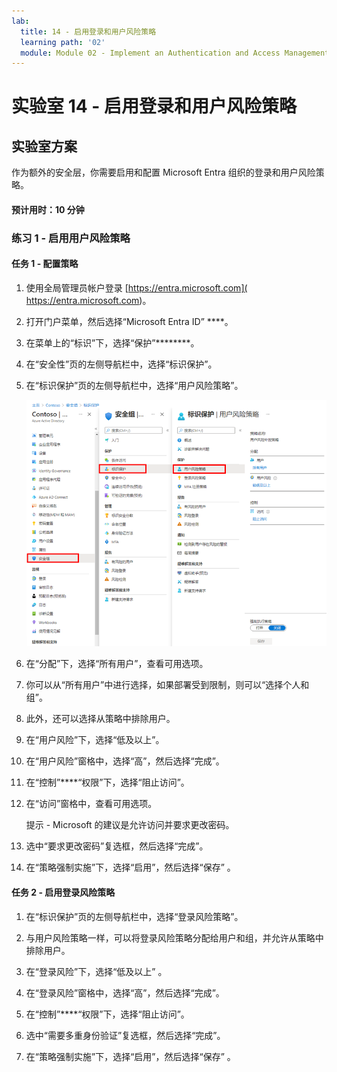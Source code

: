 ```yaml
---
lab:
  title: 14 - 启用登录和用户风险策略
  learning path: '02'
  module: Module 02 - Implement an Authentication and Access Management Solution
---
```


# 实验室 14 - 启用登录和用户风险策略

## 实验室方案

作为额外的安全层，你需要启用和配置 Microsoft Entra 组织的登录和用户风险策略。

#### 预计用时：10 分钟


### 练习 1 - 启用用户风险策略

#### 任务 1 - 配置策略

1. 使用全局管理员帐户登录 [https://entra.microsoft.com]( https://entra.microsoft.com)。

2. 打开门户菜单，然后选择“Microsoft Entra ID” ****。

3. 在菜单上的“标识”下，选择“保护”********。

4. 在“安全性”页的左侧导航栏中，选择“标识保护”。

5. 在“标识保护”页的左侧导航栏中，选择“用户风险策略”。

    ![显示“用户风险策略”页的屏幕图像，其中突出显示了浏览路径](./media/lp2-mod4-browse-to-identity-protection.png)

6. 在“分配”下，选择“所有用户”，查看可用选项。

7. 你可以从“所有用户”中进行选择，如果部署受到限制，则可以“选择个人和组”。

8. 此外，还可以选择从策略中排除用户。

9. 在“用户风险”下，选择“低及以上”。

10. 在“用户风险”窗格中，选择“高”，然后选择“完成”。

11. 在“控制”****“权限”下，选择“阻止访问”。

12. 在“访问”窗格中，查看可用选项。

    提示 - Microsoft 的建议是允许访问并要求更改密码。

13. 选中“要求更改密码”复选框，然后选择“完成”。

14. 在“策略强制实施”下，选择“启用”，然后选择“保存”  。

#### 任务 2 - 启用登录风险策略

1. 在“标识保护”页的左侧导航栏中，选择“登录风险策略”。

2. 与用户风险策略一样，可以将登录风险策略分配给用户和组，并允许从策略中排除用户。

3. 在“登录风险”下，选择“低及以上” 。

4. 在“登录风险”窗格中，选择“高”，然后选择“完成”。

5. 在“控制”****“权限”下，选择“阻止访问”。

6. 选中“需要多重身份验证”复选框，然后选择“完成”。

7. 在“策略强制实施”下，选择“启用”，然后选择“保存”  。
